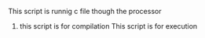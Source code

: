 This script is runnig c file though the processor
1. this script is for compilation
This script is for execution
